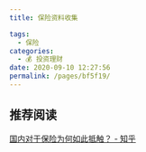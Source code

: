 ```yaml
---
title: 保险资料收集

tags: 
  - 保险
categories: 
  - 💰 投资理财
date: 2020-09-10 12:27:56
permalink: /pages/bf5f19/
---
```

## 推荐阅读

[国内对于保险为何如此抵触？ - 知乎](https://www.zhihu.com/question/58605364)
